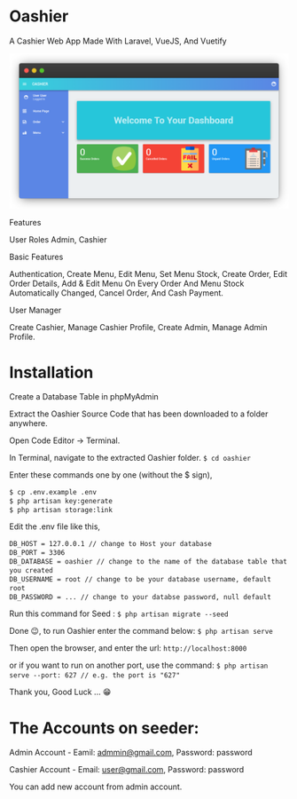 # Oashier
A Cashier Web App Made With Laravel, VueJS, And Vuetify

![Image of Yaktocat](https://github.com/Abdurozzaq/Oashier/blob/master/docs/screenshoots/CashierHomeDashboard.png)

Features

User Roles
Admin, Cashier

Basic Features

Authentication, Create Menu, Edit Menu, Set Menu Stock,
Create Order, Edit Order Details, 
Add & Edit Menu On Every Order And Menu Stock Automatically Changed,
Cancel Order, And Cash Payment.

User Manager

Create Cashier, Manage Cashier Profile,
Create Admin, Manage Admin Profile.

# Installation

Create a Database Table in phpMyAdmin

Extract the Oashier Source Code that has been downloaded to a folder anywhere.

Open Code Editor → Terminal.

In Terminal, navigate to the extracted Oashier folder.
  ```$ cd oashier```
  
Enter these commands one by one (without the $ sign),
  ```$ composer install
  $ cp .env.example .env
  $ php artisan key:generate
  $ php artisan storage:link
  ```
  
Edit the .env file like this,
  ```DB_CONNECTION = mysql
  DB_HOST = 127.0.0.1 // change to Host your database
  DB_PORT = 3306
  DB_DATABASE = oashier // change to the name of the database table that you created
  DB_USERNAME = root // change to be your database username, default root
  DB_PASSWORD = ... // change to your databse password, null default 
  ```
  
Run this command for Seed :
  ```$ php artisan migrate --seed```
  
Done 😉, to run Oashier enter the command below:
  ```$ php artisan serve```
  
Then open the browser, and enter the url:
  ```http://localhost:8000```
  
or if you want to run on another port, use the command:
  ```$ php artisan serve --port: 627 // e.g. the port is "627"```
  
Thank you, Good Luck ... 😁

# The Accounts on seeder:
Admin Account - Eamil: admmin@gmail.com, Password: password

Cashier Account - Email: user@gmail.com, Password: password

You can add new account from admin account.
